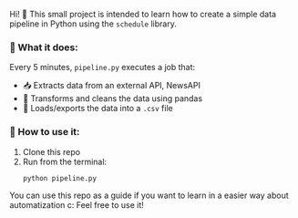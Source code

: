 Hi! 👋 This small project is intended to learn how to create a simple data pipeline in Python using the `schedule` library.

### 🧠 What it does:

Every 5 minutes, `pipeline.py` executes a job that:
- 📥 Extracts data from an external API, NewsAPI
- 🧹 Transforms and cleans the data using pandas
- 💾 Loads/exports the data into a `.csv` file

### 🚀 How to use it:

1. Clone this repo
2. Run from the terminal:
   ```bash
   python pipeline.py

You can use this repo as a guide if you want to learn in a easier way about automatization c:
Feel free to use it!